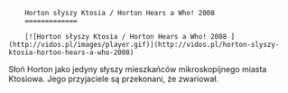 
        Horton słyszy Ktosia / Horton Hears a Who! 2008 
        =============
        
        [![Horton słyszy Ktosia / Horton Hears a Who! 2008 ](http://vidos.pl/images/player.gif)](http://vidos.pl/horton-slyszy-ktosia-horton-hears-a-who-2008)
        
        
 Słoń Horton jako jedyny słyszy mieszkańców mikroskopijnego miasta Ktosiowa. Jego przyjaciele są przekonani, że zwariował.
    